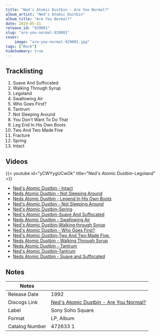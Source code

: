 ```yaml
---
title: "Ned's Atomic Dustbin - Are You Normal?"
album_artist: "Ned's Atomic Dustbin"
album_title: "Are You Normal?"
date: 2019-05-31
release_id: "929001"
slug: "are-you-normal-929001"
cover:
    image: "are-you-normal-929001.jpg"
tags: ["Rock"]
hideSummary: true
---
```


## Tracklisting
1. Suave And Suffocated
2. Walking Through Syrup
3. Legoland
4. Swallowing Air
5. Who Goes First?
6. Tantrum
7. Not Sleeping Around
8. You Don't Want To Do That
9. Leg End In His Own Boots
10. Two And Two Made Five
11. Fracture
12. Spring
13. Intact

## Videos
{{< youtube id="yCWYygUCwOk" title="Ned's Atomic Dustbin-Legoland" >}}
- [Ned's Atomic Dustbin - Intact](https://www.youtube.com/watch?v=98Wn0YH4icE)
- [Neds Atomic Dustbin - Not Sleeping Around](https://www.youtube.com/watch?v=CZhmQ0JC7Cg)
- [Neds Atomic Dustbin - Legend In His Own Boots](https://www.youtube.com/watch?v=1WavRfjeQHI)
- [Ned's Atomic Dustbin - Not Sleeping Around](https://www.youtube.com/watch?v=o4a9E89Iq3o)
- [Ned's Atomic Dustbin-Spring](https://www.youtube.com/watch?v=88wmo4RlriI)
- [Ned's Atomic Dustbin-Suave And Suffocated](https://www.youtube.com/watch?v=qZlYBL6rsFw)
- [Neds Atomic Dustbin - Swallowing Air](https://www.youtube.com/watch?v=wIpnNiQxg7A)
- [Ned's Atomic Dustbin-Walking through Syrup](https://www.youtube.com/watch?v=7LdC3FCprnI)
- [Ned's Atomic Dustbin - Who Goes First?](https://www.youtube.com/watch?v=OqWXJcGAwVI)
- [Ned's Atomic Dustbin-Two And Two Made Five.](https://www.youtube.com/watch?v=KSm40achaFI)
- [Neds Atomic Dustbin - Walking Through Syrup](https://www.youtube.com/watch?v=l_UlbQjN0VY)
- [Neds Atomic Dustbin - Tantrum](https://www.youtube.com/watch?v=ZcsLYwWxa7A)
- [Ned's Atomic Dustbin-Tantrum](https://www.youtube.com/watch?v=EMxfYvzu9eY)
- [Neds Atomic Dustbin - Suave and Suffocated](https://www.youtube.com/watch?v=bPbesM9doDQ)

## Notes

| Notes          |             |
| ---------------| ----------- |
| Release Date   | 1992 |
| Discogs Link   | [Ned's Atomic Dustbin - Are You Normal?](https://www.discogs.com/release/929001) |
| Label          | Sony Soho Square |
| Format         | LP, Album |
| Catalog Number | 472633 1 |

